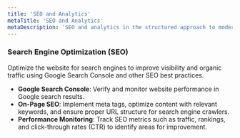 ```yaml
---
title: 'SEO and Analytics'
metaTitle: 'SEO and Analytics'
metaDescription: 'SEO and analytics in the structured approach to modern website development.'
---
```


### Search Engine Optimization (SEO)

Optimize the website for search engines to improve visibility and organic traffic using Google Search Console and other SEO best practices.

- **Google Search Console**: Verify and monitor website performance in Google search results.
- **On-Page SEO**: Implement meta tags, optimize content with relevant keywords, and ensure proper URL structure for search engine crawlers.
- **Performance Monitoring**: Track SEO metrics such as traffic, rankings, and click-through rates (CTR) to identify areas for improvement.
